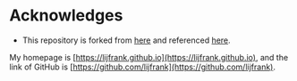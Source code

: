 
# Acknowledges
- This repository is forked from [here](https://github.com/RayeRen/acad-homepage.github.io) and referenced [here](https://neardws.github.io).

My homepage is [https://lijfrank.github.io](https://lijfrank.github.io), and the link of GitHub is [https://github.com/lijfrank](https://github.com/lijfrank).